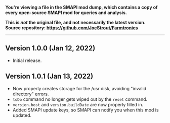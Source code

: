 **You're viewing a file in the SMAPI mod dump, which contains a copy of every open-source SMAPI mod
for queries and analysis.**

**This is _not_ the original file, and not necessarily the latest version.**  
**Source repository: https://github.com/JoeStrout/Farmtronics**

----

## Version 1.0.0 (Jan 12, 2022)
- Initial release.

## Version 1.0.1 (Jan 13, 2022)
- Now properly creates storage for the /usr disk, avoiding "invalid directory" errors.
- `toDo` command no longer gets wiped out by the `reset` command.
- `version.host` and `version.buildDate` are now properly filled in.
- Added SMAPI update keys, so SMAPI can notify you when this mod is updated.

